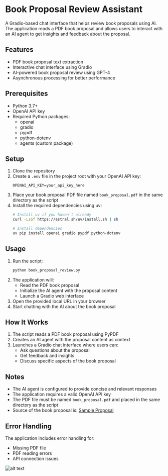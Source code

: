 # Book Proposal Review Assistant

A Gradio-based chat interface that helps review book proposals using AI. The application reads a PDF book proposal and allows users to interact with an AI agent to get insights and feedback about the proposal.

## Features

- PDF book proposal text extraction
- Interactive chat interface using Gradio
- AI-powered book proposal review using GPT-4
- Asynchronous processing for better performance

## Prerequisites

- Python 3.7+
- OpenAI API key
- Required Python packages:
  - openai
  - gradio
  - pypdf
  - python-dotenv
  - agents (custom package)

## Setup

1. Clone the repository
2. Create a `.env` file in the project root with your OpenAI API key:
   ```
   OPENAI_API_KEY=your_api_key_here
   ```
3. Place your book proposal PDF file named `book_proposal.pdf` in the same directory as the script
4. Install the required dependencies using uv:
   ```bash
   # Install uv if you haven't already
   curl -LsSf https://astral.sh/uv/install.sh | sh
   
   # Install dependencies
   uv pip install openai gradio pypdf python-dotenv
   ```

## Usage

1. Run the script:
   ```bash
   python book_proposal_review.py
   ```
2. The application will:
   - Read the PDF book proposal
   - Initialize the AI agent with the proposal content
   - Launch a Gradio web interface
3. Open the provided local URL in your browser
4. Start chatting with the AI about the book proposal

## How It Works

1. The script reads a PDF book proposal using PyPDF
2. Creates an AI agent with the proposal content as context
3. Launches a Gradio chat interface where users can:
   - Ask questions about the proposal
   - Get feedback and insights
   - Discuss specific aspects of the book proposal

## Notes

- The AI agent is configured to provide concise and relevant responses
- The application requires a valid OpenAI API key
- The PDF file must be named `book_proposal.pdf` and placed in the same directory as the script
- Source of the book proposal is: [Sample Proposal](https://www.ubcpress.ca/asset/1626/sample-proposal-monograph.pdf)

## Error Handling

The application includes error handling for:
- Missing PDF file
- PDF reading errors
- API connection issues

![alt text](<Screenshot 2025-06-11 at 4.32.09 PM.png>)